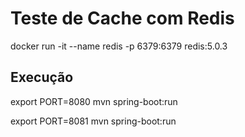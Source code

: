 # Teste de Cache com Redis

docker run -it --name redis -p 6379:6379   redis:5.0.3
    
    
## Execução
export PORT=8080
mvn spring-boot:run

export PORT=8081
mvn spring-boot:run

